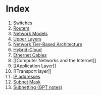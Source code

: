 # Index

1. [Switches](./notes/Switches.md)
2. [Routers](./notes/Routers.md)
3. [Network Models](./notes/Network%20Models.md)
4. [Upper Layers](./notes/Upper%20Layers%20in%20Detail.md)
5. [Network Tier-Based Architecture](./notes/Network%20Architecture.md)
6. [Hybrid-Cloud](./notes/Hybrid-Cloud.md)
7. [Ethernet Cables](./notes/Ethernet%20Cables.md)
8. [[Computer Networks and the Internet]]
9. [[Application Layer]]
10. [[Transport layer]]
11. [IP addresses](./notes/IP%20addresses.md)
12. [Subnet Mask](./notes/Subnet%20Mask.md)
13. [Subnetting (GPT notes)](./notes/Subnetting%20(GPT%20notes).md)